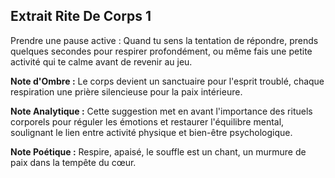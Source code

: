 ## Extrait Rite De Corps 1

Prendre une pause active : Quand tu sens la tentation de répondre, prends quelques secondes pour respirer profondément, ou même fais une petite activité qui te calme avant de revenir au jeu.

**Note d'Ombre :** Le corps devient un sanctuaire pour l'esprit troublé, chaque respiration une prière silencieuse pour la paix intérieure.

**Note Analytique :** Cette suggestion met en avant l'importance des rituels corporels pour réguler les émotions et restaurer l'équilibre mental, soulignant le lien entre activité physique et bien-être psychologique.

**Note Poétique :** Respire, apaisé, le souffle est un chant, un murmure de paix dans la tempête du cœur.

